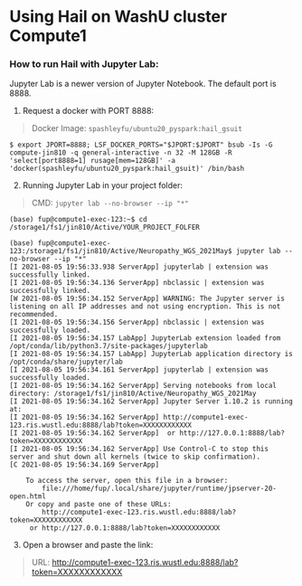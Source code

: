 # Using Hail on WashU cluster Compute1


### How to run Hail with Jupyter Lab:

Jupyter Lab is a newer version of Jupyter Notebook. The default port is 8888.


1. Request a docker with PORT 8888:

> Docker Image: `spashleyfu/ubuntu20_pyspark:hail_gsuit`

```
$ export JPORT=8888; LSF_DOCKER_PORTS="$JPORT:$JPORT" bsub -Is -G compute-jin810 -q general-interactive -n 32 -M 128GB -R 'select[port8888=1] rusage[mem=128GB]' -a 'docker(spashleyfu/ubuntu20_pyspark:hail_gsuit)' /bin/bash
```

2. Running Jupyter Lab in your project folder:

> CMD: `jupyter lab --no-browser --ip "*"`

```
(base) fup@compute1-exec-123:~$ cd /storage1/fs1/jin810/Active/YOUR_PROJECT_FOLFER

(base) fup@compute1-exec-123:/storage1/fs1/jin810/Active/Neuropathy_WGS_2021May$ jupyter lab --no-browser --ip "*"
[I 2021-08-05 19:56:33.938 ServerApp] jupyterlab | extension was successfully linked.
[I 2021-08-05 19:56:34.136 ServerApp] nbclassic | extension was successfully linked.
[W 2021-08-05 19:56:34.152 ServerApp] WARNING: The Jupyter server is listening on all IP addresses and not using encryption. This is not recommended.
[I 2021-08-05 19:56:34.156 ServerApp] nbclassic | extension was successfully loaded.
[I 2021-08-05 19:56:34.157 LabApp] JupyterLab extension loaded from /opt/conda/lib/python3.7/site-packages/jupyterlab
[I 2021-08-05 19:56:34.157 LabApp] JupyterLab application directory is /opt/conda/share/jupyter/lab
[I 2021-08-05 19:56:34.161 ServerApp] jupyterlab | extension was successfully loaded.
[I 2021-08-05 19:56:34.162 ServerApp] Serving notebooks from local directory: /storage1/fs1/jin810/Active/Neuropathy_WGS_2021May
[I 2021-08-05 19:56:34.162 ServerApp] Jupyter Server 1.10.2 is running at:
[I 2021-08-05 19:56:34.162 ServerApp] http://compute1-exec-123.ris.wustl.edu:8888/lab?token=XXXXXXXXXXXX
[I 2021-08-05 19:56:34.162 ServerApp]  or http://127.0.0.1:8888/lab?token=XXXXXXXXXXXX
[I 2021-08-05 19:56:34.162 ServerApp] Use Control-C to stop this server and shut down all kernels (twice to skip confirmation).
[C 2021-08-05 19:56:34.169 ServerApp] 
    
    To access the server, open this file in a browser:
        file:///home/fup/.local/share/jupyter/runtime/jpserver-20-open.html
    Or copy and paste one of these URLs:
        http://compute1-exec-123.ris.wustl.edu:8888/lab?token=XXXXXXXXXXXX
     or http://127.0.0.1:8888/lab?token=XXXXXXXXXXXX

```

3. Open a browser and paste the link:

> URL: http://compute1-exec-123.ris.wustl.edu:8888/lab?token=XXXXXXXXXXXX

